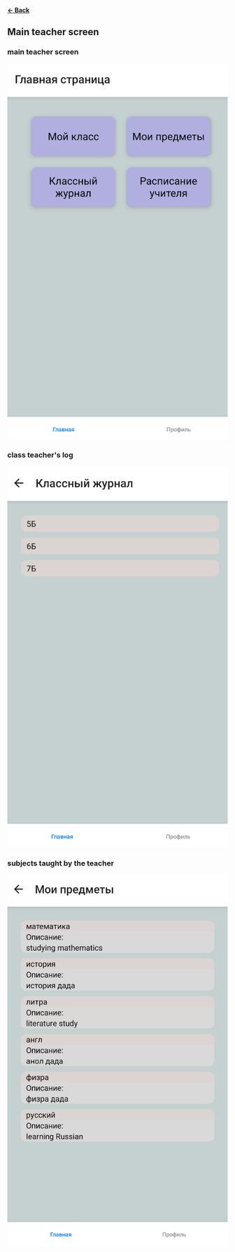 **[← Back](./README.md)**

## Main teacher screen

### main teacher screen
![main teacher screen](./teacher-screen.png)

### class teacher's log
![teacher class journal](./teacher-class-journal.png)

### subjects taught by the teacher
![teacher subjects](./teacher-subjects.png)

